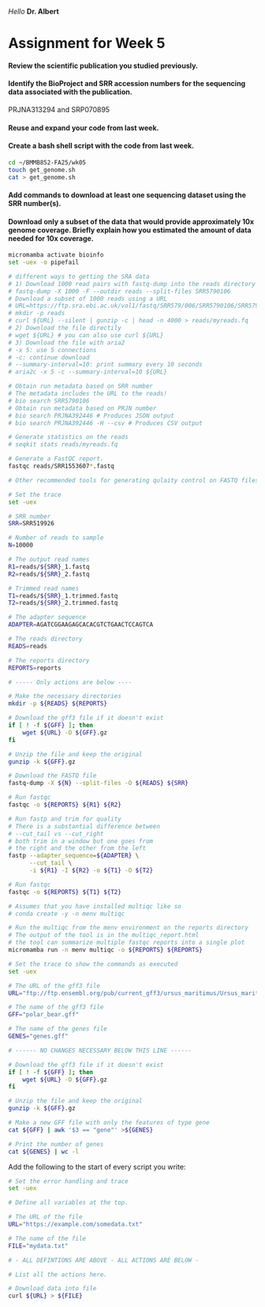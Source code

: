 *Hello* **Dr. Albert**
# Assignment for Week 5

#### Review the scientific publication you studied previously.
#### Identify the BioProject and SRR accession numbers for the sequencing data associated with the publication.
PRJNA313294 and SRP070895

#### Reuse and expand your code from last week.
#### Create a bash shell script with the code from last week.
```bash
cd ~/BMMB852-FA25/wk05
touch get_genome.sh
cat > get_genome.sh 
```

#### Add commands to download at least one sequencing dataset using the SRR number(s).

#### Download only a subset of the data that would provide approximately 10x genome coverage. Briefly explain how you estimated the amount of data needed for 10x coverage.






```bash
micromamba activate bioinfo
set -uex -o pipefail
```
```bash
# different ways to getting the SRA data
# 1) Download 1000 read pairs with fastq-dump into the reads directory
# fastq-dump -X 1000 -F --outdir reads --split-files SRR5790106
# Download a subset of 1000 reads using a URL
# URL=https://ftp.sra.ebi.ac.uk/vol1/fastq/SRR579/006/SRR5790106/SRR5790106.fastq.gz
# mkdir -p reads
# curl ${URL} --silent | gunzip -c | head -n 4000 > reads/myreads.fq
# 2) Download the file directily 
# wget ${URL} # you can also use curl ${URL}
# 3) Download the file with aria2
# -x 5: use 5 connections
# -c: continue download
# --summary-interval=10: print summary every 10 seconds
# aria2c -x 5 -c --summary-interval=10 ${URL}

# Obtain run metadata based on SRR number
# The metadata includes the URL to the reads!
# bio search SRR5790106
# Obtain run metadata based on PRJN number
# bio search PRJNA392446 # Produces JSON output
# bio search PRJNA392446 -H --csv # Produces CSV output

# Generate statistics on the reads
# seqkit stats reads/myreads.fq

# Generate a FastQC report.
fastqc reads/SRR1553607*.fastq

# Other recommended tools for generating qulaity control on FASTQ files are: fastp / cutadapt / trimmomatic 
```


```bash
# Set the trace
set -uex

# SRR number
SRR=SRR519926

# Number of reads to sample
N=10000

# The output read names
R1=reads/${SRR}_1.fastq
R2=reads/${SRR}_2.fastq

# Trimmed read names
T1=reads/${SRR}_1.trimmed.fastq
T2=reads/${SRR}_2.trimmed.fastq

# The adapter sequence
ADAPTER=AGATCGGAAGAGCACACGTCTGAACTCCAGTCA

# The reads directory
READS=reads

# The reports directory
REPORTS=reports

# ----- Only actions are below ----

# Make the necessary directories
mkdir -p ${READS} ${REPORTS}

# Download the gff3 file if it doesn't exist
if [ ! -f ${GFF} ]; then
    wget ${URL} -O ${GFF}.gz
fi

# Unzip the file and keep the original
gunzip -k ${GFF}.gz

# Download the FASTQ file
fastq-dump -X ${N} --split-files -O ${READS} ${SRR}

# Run fastqc
fastqc -o ${REPORTS} ${R1} ${R2}

# Run fastp and trim for quality
# There is a substantial difference between 
# --cut_tail vs --cut_right
# both trim in a window but one goes from 
# the right and the other from the left
fastp --adapter_sequence=${ADAPTER} \
      --cut_tail \
      -i ${R1} -I ${R2} -o ${T1} -O ${T2} 

# Run fastqc
fastqc -o ${REPORTS} ${T1} ${T2}

# Assumes that you have installed multiqc like so
# conda create -y -n menv multiqc 

# Run the multiqc from the menv environment on the reports directory
# The output of the tool is in the multiqc_report.html 
# the tool can summarize multiple fastqc reports into a single plot
micromamba run -n menv multiqc -o ${REPORTS} ${REPORTS}
```


```bash
# Set the trace to show the commands as executed
set -uex

# The URL of the gff3 file
URL="ftp://ftp.ensembl.org/pub/current_gff3/ursus_maritimus/Ursus_maritimus.UrsMar_1.0.112.gff3.gz"

# The name of the gff3 file
GFF="polar_bear.gff"

# The name of the genes file
GENES="genes.gff"

# ------ NO CHANGES NECESSARY BELOW THIS LINE ------

# Download the gff3 file if it doesn't exist
if [ ! -f ${GFF} ]; then
    wget ${URL} -O ${GFF}.gz
fi

# Unzip the file and keep the original
gunzip -k ${GFF}.gz

# Make a new GFF file with only the features of type gene
cat ${GFF} | awk '$3 == "gene"' >${GENES}

# Print the number of genes
cat ${GENES} | wc -l
```




Add the following to the start of every script you write:
```bash
# Set the error handling and trace
set -uex

# Define all variables at the top.

# The URL of the file
URL="https://example.com/somedata.txt"

# The name of the file
FILE="mydata.txt"

# - ALL DEFINTIONS ARE ABOVE - ALL ACTIONS ARE BELOW -

# List all the actions here.

# Download data into file
curl ${URL} > ${FILE}
```
